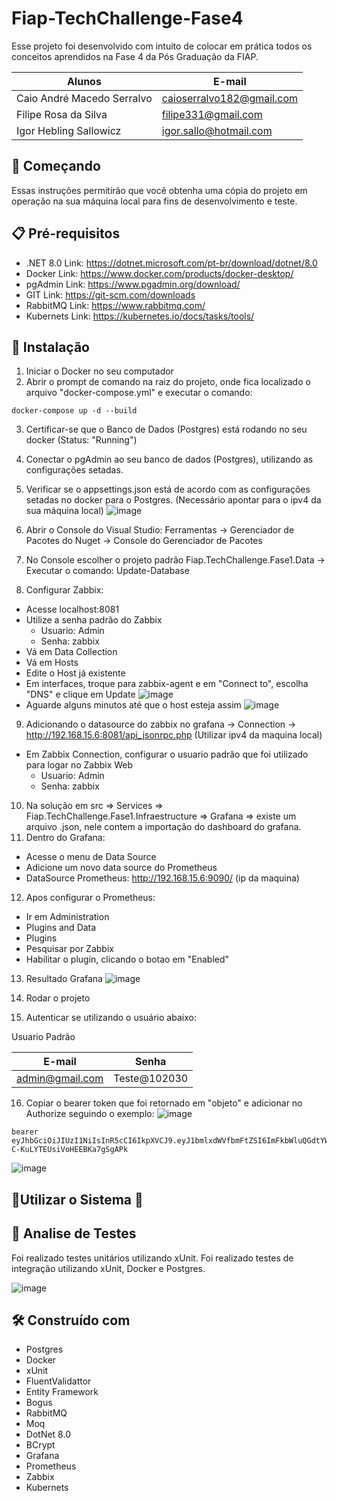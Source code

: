# Fiap-TechChallenge-Fase4
Esse projeto foi desenvolvido com intuito de colocar em prática todos os conceitos aprendidos na Fase 4 da Pós Graduação da FIAP.

|Alunos| E-mail|
|------|-------|
|Caio André Macedo Serralvo|caioserralvo182@gmail.com|
|Filipe Rosa da Silva|filipe331@gmail.com|
|Igor Hebling Sallowicz|igor.sallo@hotmail.com|

## 🚀 Começando
Essas instruções permitirão que você obtenha uma cópia do projeto em operação na sua máquina local para fins de desenvolvimento e teste.

## 📋 Pré-requisitos
- .NET 8.0 Link: https://dotnet.microsoft.com/pt-br/download/dotnet/8.0
- Docker Link: https://www.docker.com/products/docker-desktop/
- pgAdmin Link: https://www.pgadmin.org/download/
- GIT Link: https://git-scm.com/downloads
- RabbitMQ Link: https://www.rabbitmq.com/
- Kubernets Link: https://kubernetes.io/docs/tasks/tools/

## 🔧 Instalação
1. Iniciar o Docker no seu computador
2. Abrir o prompt de comando na raiz do projeto, onde fica localizado o arquivo "docker-compose.yml" e executar o comando:
~~~docker
docker-compose up -d --build
~~~
3. Certificar-se que o Banco de Dados (Postgres) está rodando no seu docker (Status: "Running")
4. Conectar o pgAdmin ao seu banco de dados (Postgres), utilizando as configurações setadas.
5. Verificar se o appsettings.json está de acordo com as configurações setadas no docker para o Postgres. (Necessário apontar para o ipv4 da sua máquina local)
![image](https://github.com/user-attachments/assets/8fff7658-7f41-448f-ae4e-900252f7fd8f)

6. Abrir o Console do Visual Studio: Ferramentas -> Gerenciador de Pacotes do Nuget -> Console do Gerenciador de Pacotes
7. No Console escolher o projeto padrão Fiap.TechChallenge.Fase1.Data -> Executar o comando: Update-Database
8. Configurar Zabbix:
  - Acesse localhost:8081
  - Utilize a senha padrão do Zabbix
    - Usuario: Admin
    - Senha: zabbix 
  - Vá em Data Collection
  - Vá em Hosts
  - Edite o Host já existente
  - Em interfaces, troque para zabbix-agent e em "Connect to", escolha "DNS" e clique em Update
  ![image](https://github.com/user-attachments/assets/0e66850a-2702-4d48-a12e-68acb8f3a29d)
  - Aguarde alguns minutos até que o host esteja assim
  ![image](https://github.com/user-attachments/assets/ace86001-55fd-45bc-adce-6032d06db228)
9. Adicionando o datasource do zabbix no grafana ->  Connection -> http://192.168.15.6:8081/api_jsonrpc.php (Utilizar ipv4 da maquina local)
  - Em Zabbix Connection, configurar o usuario padrão que foi utilizado para logar no Zabbix Web
    - Usuario: Admin
    - Senha: zabbix
10. Na solução em src => Services => Fiap.TechChallenge.Fase1.Infraestructure => Grafana => existe um arquivo .json, nele contem a importação do dashboard do grafana.
11. Dentro do Grafana: 
  - Acesse o menu de Data Source
  - Adicione um novo data source do Prometheus
  - DataSource Prometheus: http://192.168.15.6:9090/ (ip da maquina)
12. Apos configurar o Prometheus: 
  - Ir em Administration 
  - Plugins and Data 
  - Plugins 
  - Pesquisar por Zabbix 
  - Habilitar o plugin, clicando o botao em "Enabled"
13. Resultado Grafana
    ![image](https://github.com/user-attachments/assets/5c5dcc2b-1f42-45d0-9198-31cc6fa8a979)

14. Rodar o projeto
15. Autenticar se utilizando o usuário abaixo:

Usuario Padrão <br/>

|E-mail| Senha|
|------|-------|
|admin@gmail.com|Teste@102030|

16. Copiar o bearer token que foi retornado em "objeto" e adicionar no Authorize seguindo o exemplo:
![image](https://github.com/Dragondrax/Fiap-TechChallenge-Fase1/assets/18292105/b92dca04-5f63-48d7-aae4-d33a01127166)
~~~
bearer eyJhbGciOiJIUzI1NiIsInR5cCI6IkpXVCJ9.eyJ1bmlxdWVfbmFtZSI6ImFkbWluQGdtYWlsLmNvbSIsIm5iZiI6MTcxNjg2MTI2NCwiZXhwIjoxNzE2ODkwMDY0LCJpYXQiOjE3MTY4NjEyNjR9.vLwIWPVX52Q6dgSq-C-KuLYTEUsiVoHEEBKa7gSgAPk
~~~

![image](https://github.com/Dragondrax/Fiap-TechChallenge-Fase1/assets/18292105/dcce9941-6636-4bbc-b8ac-8ae6315c3188)

## 🚀Utilizar o Sistema 🚀

## 🔩 Analise de Testes
Foi realizado testes unitários utilizando xUnit.
Foi realizado testes de integração utilizando xUnit, Docker e Postgres.

![image](https://github.com/user-attachments/assets/61fe4fe8-c7f6-455c-becc-c8b4e47252fa)


## 🛠️ Construído com
- Postgres
- Docker
- xUnit
- FluentValidattor
- Entity Framework
- Bogus
- RabbitMQ
- Moq
- DotNet 8.0
- BCrypt
- Grafana
- Prometheus
- Zabbix
- Kubernets
